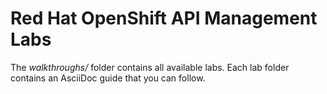 # Red Hat OpenShift API Management Labs

The _walkthroughs/_ folder contains all available labs. Each lab folder contains an AsciiDoc guide that you can follow.
